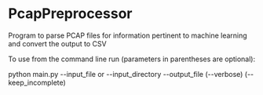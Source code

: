 # PcapPreprocessor
Program to parse PCAP files for information pertinent to machine learning and convert the output to CSV

To use from the command line run (parameters in parentheses are optional):

python main.py --input_file or --input_directory --output_file  (--verbose) (--keep_incomplete)
